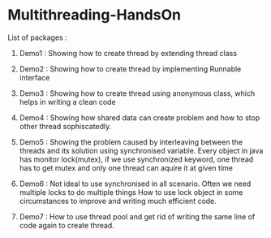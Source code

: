 # Multithreading-HandsOn

List of packages :

1. Demo1 : Showing how to create thread by extending thread class

2. Demo2 : Showing how to create thread by implementing Runnable interface

3. Demo3 : Showing how to create thread using anonymous class, which helps in writing a clean code

4. Demo4 : Showing how shared data can create problem and how to stop other thread sophiscatedly. 

5. Demo5 : Showing the problem caused by interleaving between the threads and its solution using synchronised variable.
			Every object in java has monitor lock(mutex), if we use synchronized keyword, one thread has to get mutex and only one thread can aquire it at given time

6. Demo6 : Not ideal to use synchronised in all scenario.
			Often we need multiple locks to do multiple things
			How to use lock object in some circumstances to improve and writing much efficient code.

7. Demo7 : How to use thread pool and get rid of writing the same line of code again to create thread.



